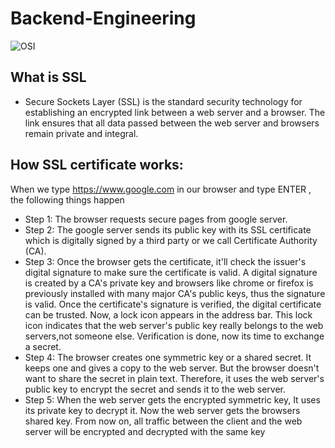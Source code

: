# Backend-Engineering

![OSI](https://user-images.githubusercontent.com/36560845/108817405-12004b80-75e2-11eb-9479-1e836c25f372.png)
## What is SSL
   - Secure Sockets Layer (SSL) is the standard security technology for establishing an encrypted link between a web server and a browser. The link ensures that all data passed between the web server and browsers remain private and integral. 
## How SSL certificate works:
When we type https://www.google.com in our browser and type ENTER , the following things happen
- Step 1: The browser requests secure pages from google server.
- Step 2: The google server sends its public key with its SSL certificate which is digitally signed by a third party or we call Certificate Authority (CA).
- Step 3: Once the browser gets the certificate, it'll check the issuer's digital signature to make sure the certificate is valid. A digital signature is created by a CA's private key and browsers like chrome or firefox is previously installed with many major CA's public keys, thus the signature is valid. Once the certificate's signature is verified, the digital certificate can be trusted. Now, a lock icon appears in the address bar. This lock icon indicates that the web server's public key really belongs to the web servers,not someone else. Verification is done, now its time to exchange a secret.
- Step 4: The browser creates one symmetric key or a shared secret. It keeps one and gives a copy to the web server. But the browser doesn't want to share the secret in plain text. Therefore, it uses the web server's public key to encrypt the secret and sends it to the web server.
- Step 5: When the web server gets the encrypted symmetric key, It uses its private key to decrypt it. Now the web server gets the browsers shared key. From now on, all traffic between the client and the web server will be encrypted and decrypted with the same key
